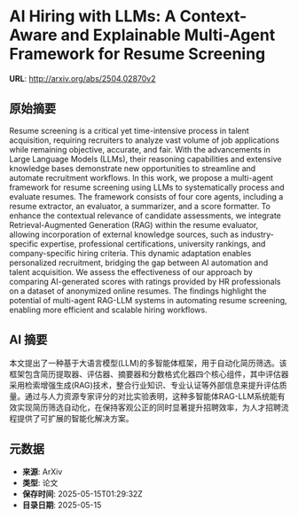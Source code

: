 # AI Hiring with LLMs: A Context-Aware and Explainable Multi-Agent Framework for Resume Screening

**URL**: http://arxiv.org/abs/2504.02870v2

## 原始摘要

Resume screening is a critical yet time-intensive process in talent
acquisition, requiring recruiters to analyze vast volume of job applications
while remaining objective, accurate, and fair. With the advancements in Large
Language Models (LLMs), their reasoning capabilities and extensive knowledge
bases demonstrate new opportunities to streamline and automate recruitment
workflows. In this work, we propose a multi-agent framework for resume
screening using LLMs to systematically process and evaluate resumes. The
framework consists of four core agents, including a resume extractor, an
evaluator, a summarizer, and a score formatter. To enhance the contextual
relevance of candidate assessments, we integrate Retrieval-Augmented Generation
(RAG) within the resume evaluator, allowing incorporation of external knowledge
sources, such as industry-specific expertise, professional certifications,
university rankings, and company-specific hiring criteria. This dynamic
adaptation enables personalized recruitment, bridging the gap between AI
automation and talent acquisition. We assess the effectiveness of our approach
by comparing AI-generated scores with ratings provided by HR professionals on a
dataset of anonymized online resumes. The findings highlight the potential of
multi-agent RAG-LLM systems in automating resume screening, enabling more
efficient and scalable hiring workflows.


## AI 摘要

本文提出了一种基于大语言模型(LLM)的多智能体框架，用于自动化简历筛选。该框架包含简历提取器、评估器、摘要器和分数格式化器四个核心组件，其中评估器采用检索增强生成(RAG)技术，整合行业知识、专业认证等外部信息来提升评估质量。通过与人力资源专家评分的对比实验表明，这种多智能体RAG-LLM系统能有效实现简历筛选自动化，在保持客观公正的同时显著提升招聘效率，为人才招聘流程提供了可扩展的智能化解决方案。

## 元数据

- **来源**: ArXiv
- **类型**: 论文
- **保存时间**: 2025-05-15T01:29:32Z
- **目录日期**: 2025-05-15
